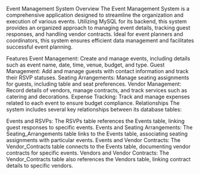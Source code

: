 Event Management System
Overview
The Event Management System is a comprehensive application designed to streamline the organization and execution of various events. Utilizing MySQL for its backend, this system provides an organized approach to managing event details, tracking guest responses, and handling vendor contracts. Ideal for event planners and coordinators, this system ensures efficient data management and facilitates successful event planning.

Features
Event Management: Create and manage events, including details such as event name, date, time, venue, budget, and type.
Guest Management: Add and manage guests with contact information and track their RSVP statuses.
Seating Arrangements: Manage seating assignments for guests, including table and seat preferences.
Vendor Management: Record details of vendors, manage contracts, and track services such as catering and decorations.
Expense Tracking: Track and manage expenses related to each event to ensure budget compliance.
Relationships
The system includes several key relationships between its database tables:

Events and RSVPs: The RSVPs table references the Events table, linking guest responses to specific events.
Events and Seating Arrangements: The Seating_Arrangements table links to the Events table, associating seating assignments with particular events.
Events and Vendor Contracts: The Vendor_Contracts table connects to the Events table, documenting vendor contracts for specific events.
Vendors and Vendor Contracts: The Vendor_Contracts table also references the Vendors table, linking contract details to specific vendors.

